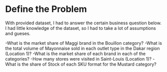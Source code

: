 # Define the Problem

With provided dataset, I had to answer the certain business question below. I had little knowledge of the dataset, so I had to take a lot of assumptions and gueses.

-What is the market share of Maggi brand in the Bouillon category?
-What is the total volume of Mayonnaise sold in each outlet type in the Dakar region (Location 1)?
-What is the market share of each brand in each of the categories?
-How many stores were visited in Saint-Louis (Location 1)?
-What is the share of Stock of each SKU format for the Mustard category?
